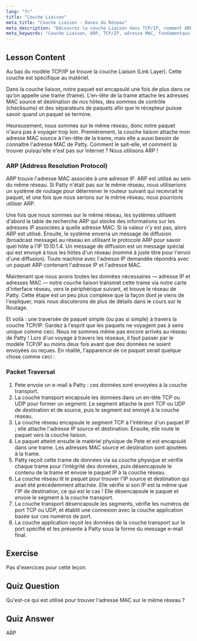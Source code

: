 ```yaml
---
lang: "fr"
title: "Couche Liaison"
meta_title: "Couche Liaison - Bases du Réseau"
meta_description: "Découvrez la couche Liaison dans TCP/IP, comment ARP résout les adresses MAC et la traversée des paquets. Comprenez les fondamentaux du réseau avec ce tutoriel de mise en réseau Linux."
meta_keywords: "Couche Liaison, ARP, TCP/IP, adresse MAC, fondamentaux du réseau, mise en réseau Linux, débutant, tutoriel"
---
```


## Lesson Content

Au bas du modèle TCP/IP se trouve la couche Liaison (Link Layer). Cette couche est spécifique au matériel.

Dans la couche liaison, notre paquet est encapsulé une fois de plus dans ce qu'on appelle une trame (frame). L'en-tête de la trame attache les adresses MAC source et destination de nos hôtes, des sommes de contrôle (checksums) et des séparateurs de paquets afin que le récepteur puisse savoir quand un paquet se termine.

Heureusement, nous sommes sur le même réseau, donc notre paquet n'aura pas à voyager trop loin. Premièrement, la couche liaison attache mon adresse MAC source à l'en-tête de la trame, mais elle a aussi besoin de connaître l'adresse MAC de Patty. Comment le sait-elle, et comment la trouver puisqu'elle n'est pas sur Internet ? Nous utilisons ARP !

### ARP (Address Resolution Protocol)

ARP trouve l'adresse MAC associée à une adresse IP. ARP est utilisé au sein du même réseau. Si Patty n'était pas sur le même réseau, nous utiliserions un système de routage pour déterminer le routeur suivant qui recevrait le paquet, et une fois que nous serions sur le même réseau, nous pourrions utiliser ARP.

Une fois que nous sommes sur le même réseau, les systèmes utilisent d'abord la table de recherche ARP qui stocke des informations sur les adresses IP associées à quelle adresse MAC. Si la valeur n'y est pas, alors ARP est utilisé. Ensuite, le système enverra un message de diffusion (broadcast message) au réseau en utilisant le protocole ARP pour savoir quel hôte a l'IP 10.10.1.4. Un message de diffusion est un message spécial qui est envoyé à tous les hôtes d'un réseau (nommé à juste titre pour l'envoi d'une diffusion). Toute machine avec l'adresse IP demandée répondra avec un paquet ARP contenant l'adresse IP et l'adresse MAC.

Maintenant que nous avons toutes les données nécessaires — adresse IP et adresses MAC — notre couche liaison transmet cette trame via notre carte d'interface réseau, vers le périphérique suivant, et trouve le réseau de Patty. Cette étape est un peu plus complexe que la façon dont je viens de l'expliquer, mais nous discuterons de plus de détails dans le cours sur le Routage.

Et voilà : une traversée de paquet simple (ou pas si simple) à travers la couche TCP/IP. Gardez à l'esprit que les paquets ne voyagent pas à sens unique comme ceci. Nous ne sommes même pas encore arrivés au réseau de Patty ! Lors d'un voyage à travers les réseaux, il faut passer par le modèle TCP/IP au moins deux fois avant que des données ne soient envoyées ou reçues. En réalité, l'apparence de ce paquet serait quelque chose comme ceci :

### Packet Traversal

1. Pete envoie un e-mail à Patty : ces données sont envoyées à la couche transport.
2. La couche transport encapsule les données dans un en-tête TCP ou UDP pour former un segment. Le segment attache le port TCP ou UDP de destination et de source, puis le segment est envoyé à la couche réseau.
3. La couche réseau encapsule le segment TCP à l'intérieur d'un paquet IP ; elle attache l'adresse IP source et destination. Ensuite, elle route le paquet vers la couche liaison.
4. Le paquet atteint ensuite le matériel physique de Pete et est encapsulé dans une trame. Les adresses MAC source et destination sont ajoutées à la trame.
5. Patty reçoit cette trame de données via sa couche physique et vérifie chaque trame pour l'intégrité des données, puis désencapsule le contenu de la trame et envoie le paquet IP à la couche réseau.
6. La couche réseau lit le paquet pour trouver l'IP source et destination qui avait été précédemment attachée. Elle vérifie si son IP est la même que l'IP de destination, ce qui est le cas ! Elle désencapsule le paquet et envoie le segment à la couche transport.
7. La couche transport désencapsule les segments, vérifie les numéros de port TCP ou UDP, et établit une connexion avec la couche application basée sur ces numéros de port.
8. La couche application reçoit les données de la couche transport sur le port spécifié et les présente à Patty sous la forme du message e-mail final.

## Exercise

Pas d'exercices pour cette leçon.

## Quiz Question

Qu'est-ce qui est utilisé pour trouver l'adresse MAC sur le même réseau ?

## Quiz Answer

ARP
